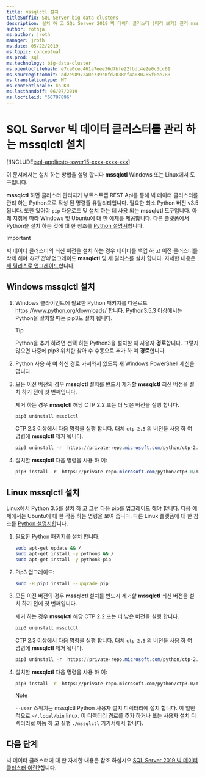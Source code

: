 ```yaml
---
title: mssqlctl 설치
titleSuffix: SQL Server big data clusters
description: 설치 하 고 SQL Server 2019 빅 데이터 클러스터 (미리 보기) 관리 mssqlctl 도구를 설치 하는 방법에 알아봅니다.
author: rothja
ms.author: jroth
manager: jroth
ms.date: 05/22/2019
ms.topic: conceptual
ms.prod: sql
ms.technology: big-data-cluster
ms.openlocfilehash: e7ca0cec461a7eee36d7bfe22fbdc4e2e0c3cc61
ms.sourcegitcommit: ad2e98972a0e739c0fd2038ef4a030265f0ee788
ms.translationtype: MT
ms.contentlocale: ko-KR
ms.lasthandoff: 06/07/2019
ms.locfileid: "66797896"
---
```

# <a name="install-mssqlctl-to-manage-sql-server-big-data-clusters"></a>SQL Server 빅 데이터 클러스터를 관리 하는 mssqlctl 설치

[!INCLUDE[tsql-appliesto-ssver15-xxxx-xxxx-xxx](../includes/tsql-appliesto-ssver15-xxxx-xxxx-xxx.md)]

이 문서에서는 설치 하는 방법을 설명 합니다 **mssqlctl** Windows 또는 Linux에서 도구입니다.

**mssqlctl** 하면 클러스터 관리자가 부트스트랩 REST Api를 통해 빅 데이터 클러스터를 관리 하는 Python으로 작성 된 명령줄 유틸리티입니다. 필요한 최소 Python 버전 v3.5 됩니다. 또한 있어야 `pip` 다운로드 및 설치 하는 데 사용 되는 **mssqlctl** 도구입니다. 아래 지침에 따라 Windows 및 Ubuntu에 대 한 예제를 제공합니다. 다른 플랫폼에서 Python을 설치 하는 것에 대 한 참조를 [Python 설명서](https://wiki.python.org/moin/BeginnersGuide/Download)합니다.

> [!IMPORTANT]
> 빅 데이터 클러스터의 최신 버전을 설치 하는 경우 데이터를 백업 하 고 이전 클러스터를 삭제 해야 *하기 전에* 업그레이드 **mssqlctl** 및 새 릴리스를 설치 합니다. 자세한 내용은 [새 릴리스로 업그레이드](deployment-upgrade.md)합니다.

## <a id="windows"></a> Windows mssqlctl 설치

1. Windows 클라이언트에 필요한 Python 패키지를 다운로드 [ https://www.python.org/downloads/ ](https://www.python.org/downloads/)합니다. Python3.5.3 이상에서는 Python을 설치할 때는 pip3도 설치 됩니다. 

   > [!TIP] 
   > Python을 추가 하려면 선택 하는 Python3을 설치할 때 사용자 **경로**합니다. 그렇지 않으면 나중에 pip3 위치한 찾아 수 수동으로 추가 하 여 **경로**합니다.

1. Python 사용 하 여 최신 경로 가져와서 있도록 새 Windows PowerShell 세션을 엽니다.

1. 모든 이전 버전의 경우 **mssqlctl** 설치를 반드시 제거할 **mssqlctl** 최신 버전을 설치 하기 전에 첫 번째입니다.

   제거 하는 경우 **mssqlctl** 해당 CTP 2.2 또는 더 낮은 버전을 실행 합니다.

   ```powershell
   pip3 uninstall mssqlctl
   ```

   CTP 2.3 이상에서 다음 명령을 실행 합니다. 대체 `ctp-2.5` 의 버전을 사용 하 여 명령에 **mssqlctl** 제거 됩니다.

   ```powershell
   pip3 uninstall -r  https://private-repo.microsoft.com/python/ctp-2.5/mssqlctl/requirements.txt
   ```

1. 설치할 **mssqlctl** 다음 명령을 사용 하 여:

   ```powershell
   pip3 install -r  https://private-repo.microsoft.com/python/ctp3.0/mssqlctl/requirements.txt
   ```

## <a id="linux"></a> Linux mssqlctl 설치

Linux에서 Python 3.5를 설치 하 고 그런 다음 pip를 업그레이드 해야 합니다. 다음 예제에서는 Ubuntu에 대 한 작동 하는 명령을 보여 줍니다. 다른 Linux 플랫폼에 대 한 참조를 [Python 설명서](https://wiki.python.org/moin/BeginnersGuide/Download)합니다.

1. 필요한 Python 패키지를 설치 합니다.

   ```bash
   sudo apt-get update && /
   sudo apt-get install -y python3 && /
   sudo apt-get install -y python3-pip
   ```

1. Pip3 업그레이드:

   ```bash
   sudo -H pip3 install --upgrade pip
   ```

1. 모든 이전 버전의 경우 **mssqlctl** 설치를 반드시 제거할 **mssqlctl** 최신 버전을 설치 하기 전에 첫 번째입니다.

   제거 하는 경우 **mssqlctl** 해당 CTP 2.2 또는 더 낮은 버전을 실행 합니다.

   ```powershell
   pip3 uninstall mssqlctl
   ```

   CTP 2.3 이상에서 다음 명령을 실행 합니다. 대체 `ctp-2.5` 의 버전을 사용 하 여 명령에 **mssqlctl** 제거 됩니다.

   ```powershell
   pip3 uninstall -r  https://private-repo.microsoft.com/python/ctp-2.5/mssqlctl/requirements.txt
   ```

1. 설치할 **mssqlctl** 다음 명령을 사용 하 여:

   ```bash
   pip3 install -r  https://private-repo.microsoft.com/python/ctp3.0/mssqlctl/requirements.txt --user
   ```

   > [!NOTE]
   > `--user` 스위치는 mssqlctl Python 사용자 설치 디렉터리에 설치 합니다. 이 일반적으로 `~/.local/bin` linux. 이 디렉터리 경로를 추가 하거나 또는 사용자 설치 디렉터리로 이동 하 고 실행 `./mssqlctl` 거기서에서 합니다.

## <a name="next-steps"></a>다음 단계

빅 데이터 클러스터에 대 한 자세한 내용은 참조 하십시오 [SQL Server 2019 빅 데이터 클러스터 이란?](big-data-cluster-overview.md)합니다.
